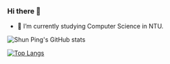 ### Hi there 👋

- 🌱 I’m currently studying Computer Science in NTU.

![Shun Ping's GitHub stats](https://github-readme-stats.vercel.app/api?username=shunpingong&theme=blue-green&show_icons=true)

[![Top Langs](https://github-readme-stats.vercel.app/api/top-langs/?username=shunpingong&hide_progress=true&theme=dark)](https://github.com/shunpingong/github-readme-stats)

<!--
**shunpingong/shunpingong** is a ✨ _special_ ✨ repository because its `README.md` (this file) appears on your GitHub profile.

Here are some ideas to get you started:

